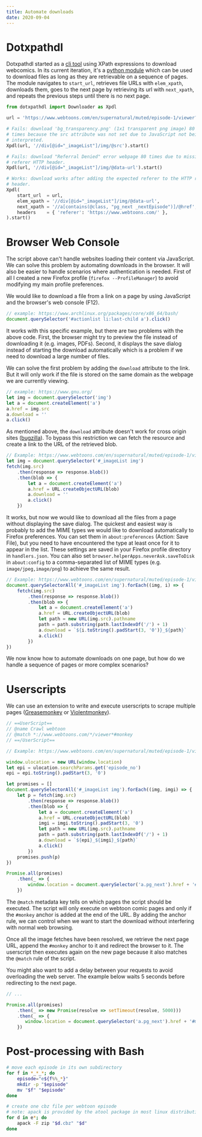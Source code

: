```yaml
---
title: Automate downloads
date: 2020-09-04
---
```


# Dotxpathdl

Dotxpathdl started as a [cli tool](https://gitlab.com/Obsidienne/dotfiles/-/blob/163b023baec5613d1e5f64a58dcf6de66f000d98/user/bin/dotxpathdl) using XPath expressions to download webcomics. In its current iteration, it's a [python module](https://gitlab.com/Obsidienne/dotfiles/-/blob/a86e690017f57eb7a3b1e6b7f70e4005efc4e183/user/lib/python/dotxpathdl.py) which can be used to download files as long as they are retrievable on a sequence of pages. The module navigates to `start_url`, retrieves file URLs with `elem_xpath`, downloads them, goes to the next page by retrieving its url with `next_xpath`, and repeats the previous steps until there is no next page.

```py
from dotxpathdl import Downloader as Xpdl

url = 'https://www.webtoons.com/en/supernatural/muted/episode-1/viewer?title_no=1566&episode_no=1'

# Fails: download 'bg_transparency.png' (1x1 transparent png image) 80
# times because the src attribute was not set due to JavaScript not being
# interpreted.
Xpdl(url, '//div[@id="_imageList"]/img/@src').start()

# Fails: download "Referral Denied" error webpage 80 times due to missing
# referer HTTP header.
Xpdl(url, '//div[@id="_imageList"]/img/@data-url').start()

# Works: download works after adding the expected referer to the HTTP request
# header.
Xpdl(
    start_url  = url,
    elem_xpath = '//div[@id="_imageList"]/img/@data-url',
    next_xpath = '//a[contains(@class, "pg_next _nextEpisode")]/@href',
    headers    = { 'referer': 'https://www.webtoons.com/' },
).start()
```

# Browser Web Console

The script above can't handle websites loading their content via JavaScript.  We can solve this problem by automating downloads in the browser. It will also be easier to handle scenarios where authentication is needed. First of all I created a new Firefox profile (`firefox --ProfileManager`) to avoid modifying my main profile preferences.

We would like to download a file from a link on a page by using JavaScript and the browser's web console (F12).

```js
// example: https://www.archlinux.org/packages/core/x86_64/bash/
document.querySelector('#actionlist li:last-child a').click()
```

It works with this specific example, but there are two problems with the above code. First, the browser might try to preview the file instead of downloading it (e.g. images, PDFs). Second, it displays the save dialog instead of starting the download automatically which is a problem if we need to download a large number of files.

We can solve the first problem by adding the `download` attribute to the link. But it will only work if the file is stored on the same domain as the webpage we are currently viewing.

```js
// example: https://www.gnu.org/
let img = document.querySelector('img')
let a = document.createElement('a')
a.href = img.src
a.download = ''
a.click()
```

As mentioned above, the `download` attribute doesn't work for cross origin sites ([bugzilla](https://bugzilla.mozilla.org/show_bug.cgi?id=874009)). To bypass this restriction we can fetch the resource and create a link to the URL of the retrieved blob.

```js
// Example: https://www.webtoons.com/en/supernatural/muted/episode-1/viewer?title_no=1566&episode_no=1
let img = document.querySelector('#_imageList img')
fetch(img.src)
    .then(response => response.blob())
    .then(blob => {
        let a = document.createElement('a')
        a.href = URL.createObjectURL(blob)
        a.download = ''
        a.click()
    })
```

It works, but now we would like to download all the files from a page without displaying the save dialog. The quickest and easiest way is probably to add the MIME types we would like to download automatically to Firefox preferences. You can set them in `about:preferences` (Action: Save File), but you need to have encountered the type at least once for it to appear in the list. These settings are saved in your Firefox profile directory in `handlers.json`. You can also set `browser.helperApps.neverAsk.saveToDisk` in `about:config` to a comma-separated list of MIME types (e.g. `image/jpeg,image/png`) to achieve the same result.

```js
// Example: https://www.webtoons.com/en/supernatural/muted/episode-1/viewer?title_no=1566&episode_no=1
document.querySelectorAll('#_imageList img').forEach((img, i) => {
    fetch(img.src)
        .then(response => response.blob())
        .then(blob => {
            let a = document.createElement('a')
            a.href = URL.createObjectURL(blob)
            let path = new URL(img.src).pathname
            path = path.substring(path.lastIndexOf('/') + 1)
            a.download = `${i.toString().padStart(3, '0')}_${path}`
            a.click()
        })
})
```

We now know how to automate downloads on one page, but how do we handle a sequence of pages or more complex scenarios?

# Userscripts

We can use an extension to write and execute userscripts to scrape multiple pages ([Greasemonkey](https://addons.mozilla.org/en-US/firefox/addon/greasemonkey/) or [Violentmonkey](https://addons.mozilla.org/en-US/firefox/addon/violentmonkey/)).

```js
// ==UserScript==
// @name Crawl webtoon
// @match *://www.webtoons.com/*/viewer*#monkey
// ==/UserScript==

// Example: https://www.webtoons.com/en/supernatural/muted/episode-1/viewer?title_no=1566&episode_no=1#monkey

window.ulocation = new URL(window.location)
let epi = ulocation.searchParams.get('episode_no')
epi = epi.toString().padStart(3, '0')

let promises = []
document.querySelectorAll('#_imageList img').forEach((img, imgi) => {
    let p = fetch(img.src)
        .then(response => response.blob())
        .then(blob => {
            let a = document.createElement('a')
            a.href = URL.createObjectURL(blob)
            imgi = imgi.toString().padStart(3, '0')
            let path = new URL(img.src).pathname
            path = path.substring(path.lastIndexOf('/') + 1)
            a.download = `${epi}_${imgi}_${path}`
            a.click()
        })
    promises.push(p)
})

Promise.all(promises)
    .then(_ => {
        window.location = document.querySelector('a.pg_next').href + '#monkey'
    })
```

The `@match` metadata key tells on which pages the script should be executed. The script will only execute on webtoon comic pages and only if the `#monkey` anchor is added at the end of the URL. By adding the anchor rule, we can control when we want to start the download without interfering with normal web browsing.

Once all the image fetches have been resolved, we retrieve the next page URL, append the `#monkey` anchor to it and redirect the browser to it. The userscript then executes again on the new page because it also matches the `@match` rule of the script.

You might also want to add a delay between your requests to avoid overloading the web server. The example below waits 5 seconds before redirecting to the next page.

```js
// ...

Promise.all(promises)
    .then(_ => new Promise(resolve => setTimeout(resolve, 5000)))
    .then(_ => {
       window.location = document.querySelector('a.pg_next').href + '#monkey'
    })
```

# Post-processing with Bash

```bash
# move each episode in its own subdirectory
for f in *_*_*; do
    episode="e${f%%_*}"
    mkdir -p "$episode"
    mv "$f" "$episode"
done

# create one cbz file per webtoon episode
# note: apack is provided by the atool package in most linux distributions
for d in e*; do
    apack -F zip "$d.cbz" "$d"
done
```
